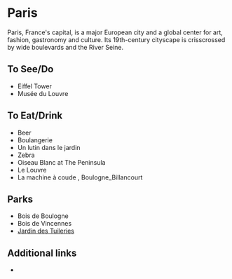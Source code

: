 # Paris

Paris, France's capital, is a major European city and a global center for art, fashion, gastronomy and culture. Its 19th-century cityscape is crisscrossed by wide boulevards and the River Seine. 

## To See/Do

* Eiffel Tower
* Musée du Louvre

## To Eat/Drink

* Beer
* Boulangerie
* Un lutin dans le jardin
* Zebra
* Oiseau Blanc at The Peninsula
* Le Louvre
* La machine à coude , Boulogne_Billancourt

## Parks

* Bois de Boulogne
* Bois de Vincennes
* [Jardin des Tuileries](https://www.parisinfo.com/musee-monument-paris/71304/Jardin-des-Tuileries)

## Additional links

*
